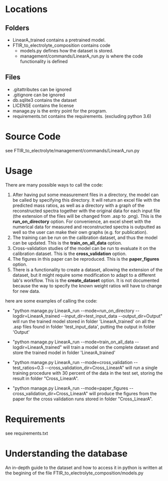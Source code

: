 # Locations
## Folders
- LinearA_trained contains a pretrained model. 
- FTIR_to_electrolyte_composition contains code
    - models.py defines how the dataset is stored.
    - management/commands/LinearA_run.py is where the code functionality is defined
     
## Files
- .gitattributes can be ignored
- .gitignore can be ignored
- db.sqlite3 contains the dataset
- LICENSE contains the license
- manage.py is the entry point for the program.
- requirements.txt contains the requirements. (excluding python 3.6)

# Source Code
see FTIR_to_electrolyte/management/commands/LinearA_run.py

# Usage

There are many possible ways to call the code:
1.	After having put some measurement files in a directory, 
    the model can be called by specifying this directory. 
    It will return an excel file with the predicted mass ratios,
    as well as a directory with a graph of the reconstructed spectra
    together with the original data for each input file
     (the extension of the files will be changed from .asp to .png). 
     This is the __run_on_directory__ option. 
     For convenience, an excel sheet with the numerical data
      for measured and reconstructed spectra is outputted as well 
      so the user can make their own graphs (e.g. for publication).
2.	The training can be run on the calibration dataset,
 and thus the model can be updated. 
 This is the __train_on_all_data__ option.
3.	Cross-validation studies of the model can be run to
 evaluate it on the calibration dataset. 
 This is the __cross_validation__ option. 
4.	The figures in this paper can be reproduced. This is the 
__paper_figures__ option.
5.	There is a functionality to create a dataset,
 allowing the extension of the dataset,
  but it might require some modification to adapt to a different lab's workflow. 
  This is the __create_dataset__ option. It is not documented because the way to specify 
  the known weight ratios will have to change for new data. 


here are some examples of calling the code:
- "python manage.py LinearA_run --mode=run_on_directory --logdir=LinearA_trained --input_dir=test_input_data --output_dir=Output" 
will run the trained model stored in folder 'LinearA_trained' on all the .asp files found in folder 'test_input_data', putting the output in folder 'Output'

- "python manage.py LinearA_run --mode=train_on_all_data --logdir=LinearA_trained" 
will train a model on the complete dataset and store the trained model in folder 'LinearA_trained'

- "python manage.py LinearA_run --mode=cross_validation --test_ratios=0.3 --cross_validation_dir=Cross_LinearA"
will run a single training procedure with 30 percent of the data in the test set, storing the result in folder "Cross_LinearA".
  
- "python manage.py LinearA_run --mode=paper_figures --cross_validation_dir=Cross_LinearA"
will produce the figures from the paper for the cross validation runs stored in folder "Cross_LinearA".



# Requirements
see requirements.txt


# Understanding the database
An in-depth guide to the dataset and how to access it in python is written at the begining of the file
FTIR_to_electrolyte_composition/models.py 